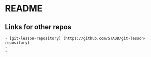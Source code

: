 # README

## Links for other repos

    - [git-lesson-repository] (https://github.com/STADD/git-lesson-repository)
    -
    -